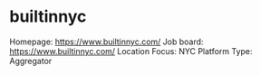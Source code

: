 # builtinnyc

Homepage: https://www.builtinnyc.com/
Job board: https://www.builtinnyc.com/
Location Focus: NYC
Platform Type: Aggregator